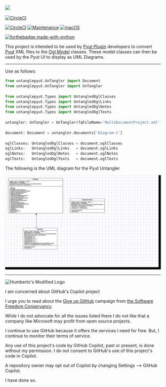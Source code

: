 <img src="./docs/agpl-license-web-badge-version-2-256x48.png"/>

[![CircleCI](https://dl.circleci.com/insights-snapshot/gh/hasii2011/untanglepyut/master/main/badge.svg?window=30d)](https://app.circleci.com/insights/github/hasii2011/untanglepyut/workflows/main/overview?branch=master&reporting-window=last-30-days&insights-snapshot=true)

[![CircleCI](https://dl.circleci.com/status-badge/img/gh/hasii2011/untanglepyut/tree/master.svg?style=shield)](https://dl.circleci.com/status-badge/redirect/gh/hasii2011/untanglepyut/tree/master)
[![Maintenance](https://img.shields.io/badge/Maintained%3F-yes-green.svg)](https://GitHub.com/Naereen/StrapDown.js/graphs/commit-activity)
[![macOS](https://svgshare.com/i/ZjP.svg)](https://svgshare.com/i/ZjP.svg)

[![forthebadge made-with-python](http://ForTheBadge.com/images/badges/made-with-python.svg)](https://www.python.org/)

This project is intended to be used by [Pyut Plugin](https://github.com/hasii2011/pyutplugincore) developers to convert [Pyut](https://github.com/hasii2011/PyUt) XML files to the [Ogl Model](https://github.com/hasii2011/ogl) classes.  These model classes can then be used by the Pyut UI to display as UML Diagrams.

------

Use as follows:

```python
from untanglepyut.UnTangler import Document
from untanglepyut.UnTangler import UnTangler

from untanglepyut.Types import UntangledOglClasses
from untanglepyut.Types import UntangledOglLinks
from untanglepyut.Types import UntangledOglNotes
from untanglepyut.Types import UntangledOglTexts

untangler: UnTangler = UnTangler(fqFileName='MultiDocumentProject.xml')

document: Document = untangler.documents['Diagram-1']

oglClasses: UntangledOglClasses = document.oglClasses
oglLinks:   UntangledOglLinks   = document.oglLinks
oglNotes:   UntangledOglNotes   = document.oglNotes
oglTexts:   UntangledOglTexts   = document.oglTexts

```



The following is the UML diagram for the Pyut Untangler

![UntanglePyut](https://github.com/hasii2011/untanglepyut/blob/master/docs/UntanglePyut.png)



------


![Humberto's Modified Logo](https://raw.githubusercontent.com/wiki/hasii2011/gittodoistclone/images/SillyGitHub.png)

I am concerned about GitHub's Copilot project



I urge you to read about the
[Give up GitHub](https://GiveUpGitHub.org) campaign from
[the Software Freedom Conservancy](https://sfconservancy.org).

While I do not advocate for all the issues listed there I do not like that
a company like Microsoft may profit from open source projects.

I continue to use GitHub because it offers the services I need for free.  But, I continue
to monitor their terms of service.

Any use of this project's code by GitHub Copilot, past or present, is done
without my permission.  I do not consent to GitHub's use of this project's
code in Copilot.

A repository owner may opt out of Copilot by changing Settings --> GitHub Copilot.

I have done so.
